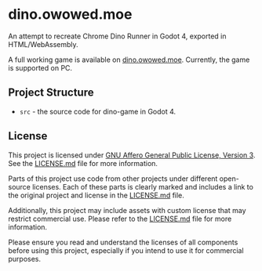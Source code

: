 # dino.owowed.moe

An attempt to recreate Chrome Dino Runner in Godot 4, exported in HTML/WebAssembly.

A full working game is available on [dino.owowed.moe](https://dino.owowed.moe/). Currently, the game is supported on PC.

## Project Structure

- `src` - the source code for dino-game in Godot 4.

## License

This project is licensed under [GNU Affero General Public License, Version 3](LICENSE.AGPL3). See the [LICENSE.md][lmd] file for more information.

Parts of this project use code from other projects under different open-source licenses. Each of these parts is clearly marked and includes a link to the original project and license in the [LICENSE.md][lmd] file.

Additionally, this project may include assets with custom license that may restrict commercial use. Please refer to the [LICENSE.md][lmd] file for more information. 

Please ensure you read and understand the licenses of all components before using this project, especially if you intend to use it for commercial purposes.

[lmd]: ./LICENSE.md